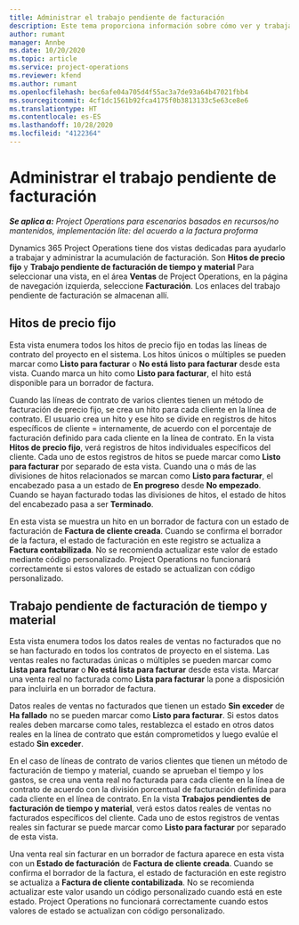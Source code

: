 ```yaml
---
title: Administrar el trabajo pendiente de facturación
description: Este tema proporciona información sobre cómo ver y trabajar con el trabajo pendiente de facturación en Project Operations.
author: rumant
manager: Annbe
ms.date: 10/20/2020
ms.topic: article
ms.service: project-operations
ms.reviewer: kfend
ms.author: rumant
ms.openlocfilehash: bec6afe04a705d4f55ac3a7de93a64b47021fbb4
ms.sourcegitcommit: 4cf1dc1561b92fca4175f0b3813133c5e63ce8e6
ms.translationtype: HT
ms.contentlocale: es-ES
ms.lasthandoff: 10/28/2020
ms.locfileid: "4122364"
---
```

# <a name="manage-the-billing-backlog"></a>Administrar el trabajo pendiente de facturación

_**Se aplica a:** Project Operations para escenarios basados en recursos/no mantenidos, implementación lite: del acuerdo a la factura proforma_

Dynamics 365 Project Operations tiene dos vistas dedicadas para ayudarlo a trabajar y administrar la acumulación de facturación. Son **Hitos de precio fijo** y **Trabajo pendiente de facturación de tiempo y material** Para seleccionar una vista, en el área **Ventas** de Project Operations, en la página de navegación izquierda, seleccione **Facturación**. Los enlaces del trabajo pendiente de facturación se almacenan allí.

## <a name="fixed-price-milestones"></a>Hitos de precio fijo

Esta vista enumera todos los hitos de precio fijo en todas las líneas de contrato del proyecto en el sistema. Los hitos únicos o múltiples se pueden marcar como **Listo para facturar** o **No está listo para facturar** desde esta vista. Cuando marca un hito como **Listo para facturar**, el hito está disponible para un borrador de factura.

Cuando las líneas de contrato de varios clientes tienen un método de facturación de precio fijo, se crea un hito para cada cliente en la línea de contrato. El usuario crea un hito y ese hito se divide en registros de hitos específicos de cliente = internamente, de acuerdo con el porcentaje de facturación definido para cada cliente en la línea de contrato. En la vista **Hitos de precio fijo**, verá registros de hitos individuales específicos del cliente. Cada uno de estos registros de hitos se puede marcar como **Listo para facturar** por separado de esta vista. Cuando una o más de las divisiones de hitos relacionados se marcan como **Listo para facturar**, el encabezado pasa a un estado de **En progreso** desde **No empezado**. Cuando se hayan facturado todas las divisiones de hitos, el estado de hitos del encabezado pasa a ser **Terminado**.

En esta vista se muestra un hito en un borrador de factura con un estado de facturación de **Factura de cliente creada**. Cuando se confirma el borrador de la factura, el estado de facturación en este registro se actualiza a **Factura contabilizada**. No se recomienda actualizar este valor de estado mediante código personalizado. Project Operations no funcionará correctamente si estos valores de estado se actualizan con código personalizado.

## <a name="time-and-material-billing-backlog"></a>Trabajo pendiente de facturación de tiempo y material

Esta vista enumera todos los datos reales de ventas no facturados que no se han facturado en todos los contratos de proyecto en el sistema. Las ventas reales no facturadas únicas o múltiples se pueden marcar como **Lista para facturar** o **No está lista para facturar** desde esta vista. Marcar una venta real no facturada como **Lista para facturar** la pone a disposición para incluirla en un borrador de factura.

Datos reales de ventas no facturados que tienen un estado **Sin exceder** de **Ha fallado** no se pueden marcar como **Listo para facturar**. Si estos datos reales deben marcarse como tales, restablezca el estado en otros datos reales en la línea de contrato que están comprometidos y luego evalúe el estado **Sin exceder**.

En el caso de líneas de contrato de varios clientes que tienen un método de facturación de tiempo y material, cuando se aprueban el tiempo y los gastos, se crea una venta real no facturada para cada cliente en la línea de contrato de acuerdo con la división porcentual de facturación definida para cada cliente en el línea de contrato. En la vista **Trabajos pendientes de facturación de tiempo y material**, verá estos datos reales de ventas no facturados específicos del cliente. Cada uno de estos registros de ventas reales sin facturar se puede marcar como **Listo para facturar** por separado de esta vista.

Una venta real sin facturar en un borrador de factura aparece en esta vista con un **Estado de facturación** de **Factura de cliente creada**. Cuando se confirma el borrador de la factura, el estado de facturación en este registro se actualiza a **Factura de cliente contabilizada**. No se recomienda actualizar este valor usando un código personalizado cuando está en este estado. Project Operations no funcionará correctamente cuando estos valores de estado se actualizan con código personalizado.
